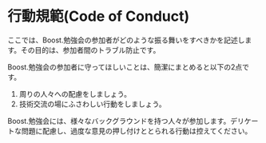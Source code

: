 # 行動規範(Code of Conduct)

ここでは、Boost.勉強会の参加者がどのような振る舞いをすべきかを記述します。その目的は、参加者間のトラブル防止です。

Boost.勉強会の参加者に守ってほしいことは、簡潔にまとめると以下の2点です。

1. 周りの人々への配慮をしましょう。
2. 技術交流の場にふさわしい行動をしましょう。

Boost.勉強会には、様々なバックグラウンドを持つ人々が参加します。デリケートな問題に配慮し、過度な意見の押し付けととられる行動は控えてください。

